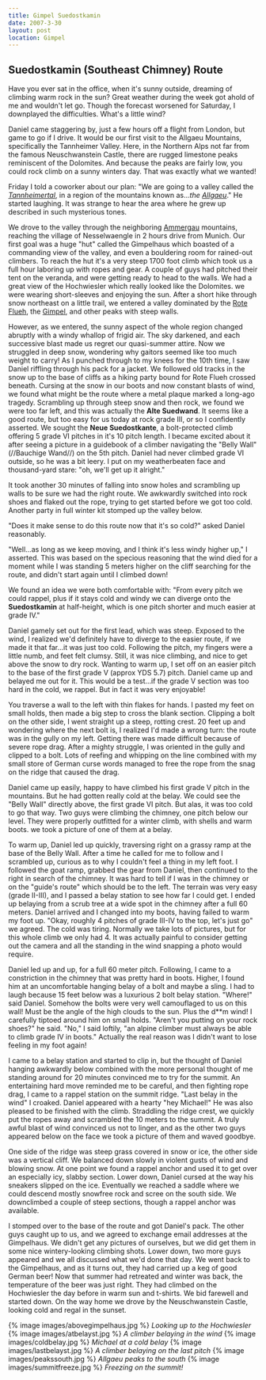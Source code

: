```yaml
---
title: Gimpel Suedostkamin
date: 2007-3-30
layout: post
location: Gimpel
---
```


<h2>Suedostkamin (Southeast Chimney) Route</h2>

Have you ever sat in the office, when it's sunny outside, dreaming of climbing warm rock in the sun? Great weather during the week got ahold of me and wouldn't let go. Though the forecast worsened for Saturday, I downplayed the difficulties. What's a little wind?


Daniel came staggering by, just a few hours off a flight from London, but game to go if I drive. It would be our first visit to the Allgaeu Mountains, specifically the Tannheimer Valley. Here, in the Northern Alps not far from the famous Neuschwanstein Castle, there are rugged limestone peaks reminiscent of the Dolomites. And because the peaks are fairly low, you could rock climb on a sunny winters day. That was exactly what we wanted! 


Friday I told a coworker about our plan: "We are going to a valley called the <i><a href="http://www.summitpost.org/area/range/154588/allgaeu-alps.html#chapter_8">Tannheimertal</a></i>, in a region of the mountains known as...<i>the <a href="http://www.summitpost.org/area/range/154588/allgaeu-alps.html">Allgaeu</a></i>." He started laughing. It was strange to hear the area where he grew up described in such mysterious tones.


We drove to the valley through the neighboring <a href="http://www.summitpost.org/area/range/154565/ammergau-alps-group.html">Ammergau</a> mountains, reaching the village of Nesselwaengle in 2 hours drive from Munich. Our first goal was a huge "hut" called the Gimpelhaus which boasted of a commanding view of the valley, and even a bouldering room for rained-out climbers. To reach the hut it's a very steep 1700 foot climb which took us a full hour laboring up with ropes and gear. A couple of guys had pitched their tent on the veranda, and were getting ready to head to the walls. We had a great view of the Hochwiesler which really looked like the Dolomites. we were wearing short-sleeves and enjoying the sun. After a short hike through snow northeast on a little trail, we entered a valley dominated by the <a href="http://www.summitpost.org/mountain/rock/150815/rote-flueh-fl-h-.html">Rote Flueh</a>, the <a href="http://www.summitpost.org/mountain/rock/150822/gimpel.html">Gimpel</a>, and other peaks with steep walls. 


However, as we entered, the sunny aspect of the whole region changed abruptly with a windy whallop of frigid air. The sky darkened, and each successive blast made us regret our quasi-summer attire. Now we struggled in deep snow, wondering why gaitors seemed like too much weight to carry! As I punched through to my knees for the 10th time, I saw Daniel riffling through his pack for a jacket. We followed old tracks in the snow up to the base of cliffs as a hiking party bound for Rote Flueh crossed beneath. Cursing at the snow in our boots and now constant blasts of wind, we found what might be the route where a metal plaque marked a long-ago tragedy. Scrambling up through steep snow and then rock, we found we were too far left, and this was actually the **Alte Suedwand**. It seems like a good route, but too easy for us today at rock grade III, or so I confidently asserted. We sought the **Neue Suedostkante**, a bolt-protected climb offering 5 grade VI pitches in it's 10 pitch length. I became excited about it after seeing a picture in a guidebook of a climber navigating the "Belly Wall" (//Bauchige Wand//) on the 5th pitch. Daniel had never climbed grade VI outside, so he was a bit leery. I put on my weatherbeaten face and thousand-yard stare: "oh, we'll get up it alright." 


It took another 30 minutes of falling into snow holes and scrambling up walls to be sure we had the right route. We awkwardly switched into rock shoes and flaked out the rope, trying to get started before we got too cold. Another party in full winter kit stomped up the valley below. 


"Does it make sense to do this route now that it's so cold?" asked Daniel reasonably.


"Well...as long as we keep moving, and I think it's less windy higher up," I asserted. This was based on the specious reasoning that the wind died for a moment while I was standing 5 meters higher on the cliff searching for the route, and didn't start again until I climbed down!


We found an idea we were both comfortable with: "From every pitch we could rappel, plus if it stays cold and windy we can diverge onto the <b>Suedostkamin</b> at half-height, which is one pitch shorter and much easier at grade IV."


Daniel gamely set out for the first lead, which was steep. Exposed to the wind, I realized we'd definitely have to diverge to the easier route, if we made it that far...it was just too cold. Following the pitch, my fingers were a little numb, and feet felt clumsy. Still, it was nice climbing, and nice to get above the snow to dry rock. Wanting to warm up, I set off on an easier pitch to the base of the first grade V (approx YDS 5.7) pitch. Daniel came up and belayed me out for it. This would be a test...if the grade V section was too hard in the cold, we rappel. But in fact it was very enjoyable! 


You traverse a wall to the left with thin flakes for hands. I pasted my feet on small holds, then made a big step to cross the blank section. Clipping a bolt on the other side, I went straight up a steep, rotting crest. 20 feet up and wondering where the next bolt is, I realized I'd made a wrong turn: the route was in the gully on my left. Getting there was made difficult because of severe rope drag. After a mighty struggle, I was oriented in the gully and clipped to a bolt. Lots of reefing and whipping on the line combined with my small store of German curse words managed to free the rope from the snag on the ridge that caused the drag. 


Daniel came up easily, happy to have climbed his first grade V pitch in the mountains. But he had gotten really cold at the belay. We could see the "Belly Wall" directly above, the first grade VI pitch. But alas, it was too cold to go that way. Two guys were climbing the chimney, one pitch below our level. They were properly outfitted for a winter climb, with shells and warm boots. we took a picture of one of them at a belay. 


To warm up, Daniel led up quickly, traversing right on a grassy ramp at the base of the Belly Wall. After a time he called for me to follow and I scrambled up, curious as to why I couldn't feel a thing in my left foot. I followed the goat ramp, grabbed the gear from Daniel, then continued to the right in search of the chimney. It was hard to tell if I was in the chimney or on the "guide's route" which should be to the left. The terrain was very easy (grade II-III), and I passed a belay station to see how far I could get. I ended up belaying from a scrub tree at a wide spot in the chimney after a full 60 meters. Daniel arrived and I changed into my boots, having failed to warm my foot up. "Okay, roughly 4 pitches of grade III-IV to the top, let's just go" we agreed. The cold was tiring. Normally we take lots of pictures, but for this whole climb we only had 4. It was actually painful to consider getting out the camera and all the standing in the wind snapping a photo would require.


Daniel led up and up, for a full 60 meter pitch. Following, I came to a constriction in the chimney that was pretty hard in boots. Higher, I found him at an uncomfortable hanging belay of a bolt and maybe a sling. I had to laugh because 15 feet below was a luxurious 2 bolt belay station. "Where!" said Daniel. Somehow the bolts were very well camouflaged to us on this wall! Must be the angle of the high clouds to the sun. Plus the d**m wind! I carefully tiptoed around him on small holds. "Aren't you putting on your rock shoes?" he said. "No," I said loftily, "an alpine climber must always be able to climb grade IV in boots." Actually the real reason was I didn't want to lose feeling in my foot again!


I came to a belay station and started to clip in, but the thought of Daniel hanging awkwardly below combined with the more personal thought of me standing around for 20 minutes convinced me to try for the summit. An entertaining hard move reminded me to be careful, and then fighting rope drag, I came to a rappel station on the summit ridge. "Last belay in the wind" I croaked. Daniel appeared with a hearty "hey Michael!" He was also pleased to be finished with the climb. Straddling the ridge crest, we quickly put the ropes away and scrambled the 10 meters to the summit. A truly awful blast of wind convinced us not to linger, and as the other two guys appeared below on the face we took a picture of them and waved goodbye. 


One side of the ridge was steep grass covered in snow or ice, the other side was a vertical cliff. We balanced down slowly in violent gusts of wind and blowing snow. At one point we found a rappel anchor and used it to get over an especially icy, slabby section. Lower down, Daniel cursed at the way his sneakers slipped on the ice. Eventually we reached a saddle where we could descend mostly snowfree rock and scree on the south side. We downclimbed a couple of steep sections, though a rappel anchor was available. 


I stomped over to the base of the route and got Daniel's pack. The other guys caught up to us, and we agreed to exchange email addresses at the Gimpelhaus. We didn't get any pictures of ourselves, but we did get them in some nice wintery-looking climbing shots. Lower down, two more guys appeared and we all discussed what we'd done that day. We went back to the Gimpelhaus, and as it turns out, they had carried up a keg of good German beer! Now that summer had retreated and winter was back, the temperature of the beer was just right. They had climbed on the Hochwiesler the day before in warm sun and t-shirts. We bid farewell and started down. On the way home we drove by the Neuschwanstein Castle, looking cold and regal in the sunset.                                                                                                                                                                                                                       



{% image images/abovegimpelhaus.jpg %}
<i>Looking up to the Hochwiesler</i>
{% image images/atbelayst.jpg %}
<i>A climber belaying in the wind</i>
{% image images/coldbelay.jpg %}
<i>Michael at a cold belay</i>
{% image images/lastbelayst.jpg %}
<i>A climber belaying on the last pitch</i>
{% image images/peakssouth.jpg %}
<i>Allgaeu peaks to the south</i>
{% image images/summitfreeze.jpg %}
<i>Freezing on the summit!</i>
